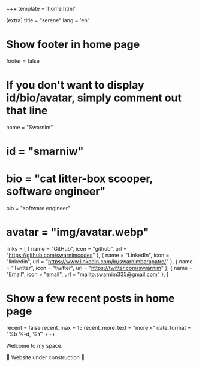 +++
template = 'home.html'

[extra]
title = "serene"
lang = 'en'

# Show footer in home page
footer = false

# If you don't want to display id/bio/avatar, simply comment out that line
name = "Swarnim"
# id = "smarniw"
# bio = "cat litter-box scooper, software engineer"
bio = "software engineer"
# avatar = "img/avatar.webp"
links = [
    { name = "GitHub", icon = "github", url = "https://github.com/swarnimcodes" },
    { name = "LinkedIn", icon = "linkedin", url = "https://www.linkedin.com/in/swarnimbarapatre/" },
    { name = "Twitter", icon = "twitter", url = "https://twitter.com/svvarnim" },
    { name = "Email", icon = "email", url = "mailto:swarnim335@gmail.com" },
]
  
# Show a few recent posts in home page
recent = false
recent_max = 15
recent_more_text = "more »"
date_format = "%b %-d, %Y"
+++

Welcome to my space.

🚧 Website under construction 🚧
